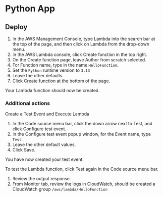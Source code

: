 # Python App

## Deploy
1. In the AWS Management Console, type Lambda into the search bar at the top of the page, and then click on Lambda from the drop-down menu.
2. In the AWS Lambda console, click Create function in the top right.
3. On the Create function page, leave Author from scratch selected.
4. For Function name, type in the name `HelloFunction`.
5. Set the `Python` runtime version to `3.13`
6. Leave the other defaults
7. Click Create function at the bottom of the page.

Your Lambda function should now be created.

### Additional actions
Create a Test Event and Execute Lambda

1. In the Code source menu bar, click the down arrow next to Test, and click Configure test event.
2. In the Configure test event popup window, for the Event name, type `Test`.
3. Leave the other default values.
4. Click Save.

You have now created your test event.

To test the Lambda function, click Test again in the Code source menu bar.
1. Review the output response.
2. From Monitor tab, review the logs in CloudWatch, should be created a CloudWatch group `/aws/lambda/HelloFunction`

